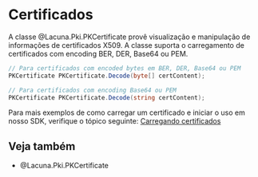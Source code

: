 ﻿# Certificados

A classe @Lacuna.Pki.PKCertificate provê visualização e manipulação de informações de certificados X509. A classe
suporta o carregamento de certificados com encoding BER, DER, Base64 ou PEM.

```cs
// Para certificados com encoded bytes em BER, DER, Base64 ou PEM
PKCertificate PKCertificate.Decode(byte[] certContent);

// Para certificados com encoding Base64 ou PEM
PKCertificate PKCertificate.Decode(string certContent);
```

Para mais exemplos de como carregar um certificado e iniciar o uso em nosso SDK, verifique o tópico seguinte:
[Carregando certificados](decoding.md)

## Veja também

* @Lacuna.Pki.PKCertificate

